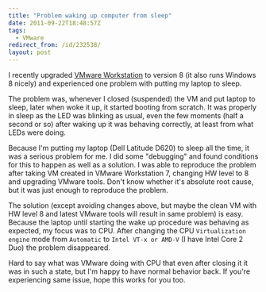 ```yaml
---
title: "Problem waking up computer from sleep"
date: 2011-09-22T18:48:57Z
tags:
  - VMware
redirect_from: /id/232538/
layout: post
---
```

I recently upgraded [VMware Workstation][1] to version 8 (it also runs Windows 8 nicely) and experienced one problem with putting my laptop to sleep.

The problem was, whenever I closed (suspended) the VM and put laptop to sleep, later when woke it up, it started booting from scratch. It was properly in sleep as the LED was blinking as usual, even the few moments (half a second or so) after waking up it was behaving correctly, at least from what LEDs were doing.

Because I'm putting my laptop (Dell Latitude D620) to sleep all the time, it was a serious problem for me. I did some "debugging" and found conditions for this to happen as well as a solution. I was able to reproduce the problem after taking VM created in VMware Workstation 7, changing HW level to 8 and upgrading VMware tools. Don't know whether it's absolute root cause, but it was just enough to reproduce the problem.

The solution (except avoiding changes above, but maybe the clean VM with HW level 8 and latest VMware tools will result in same problem) is easy. Because the laptop until starting the wake up procedure was behaving as expected, my focus was to CPU. After changing the CPU `Virtualization engine` mode from `Automatic` to `Intel VT-x or AMD-V` (I have Intel Core 2 Duo) the problem disappeared.

Hard to say what was VMware doing with CPU that even after closing it it was in such a state, but I'm happy to have normal behavior back. If you're experiencing same issue, hope this works for you too.

[1]: http://www.vmware.com/products/workstation/